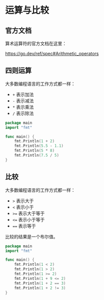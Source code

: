 # 运算与比较

## 官方文档

算术运算符的官方文档在这里：

<a href="https://go.dev/ref/spec#Arithmetic_operators" target="_blank">https://go.dev/ref/spec#Arithmetic_operators</a>

## 四则运算

大多数编程语言的工作方式都一样：

- `+` 表示加法
- `-` 表示减法
- `*` 表示乘法
- `/` 表示除法

<div class="run"></div>

```go
package main
import "fmt"

func main() {
    fmt.Println(1 + 2)
    fmt.Println(5.5 - 1.1)
    fmt.Println(5 * 8)
    fmt.Println(7.5 / 5)
}
```

## 比较

大多数编程语言的工作方式都一样：

- `>` 表示大于
- `<` 表示小于
- `>=` 表示大于等于
- `<=` 表示小于等于
- `==` 表示等于

比较的结果是一个布尔值。

<div class="run"></div>

```go
package main
import "fmt"

func main() {
    fmt.Println(1 < 2)
    fmt.Println(1 > 2)
    fmt.Println(1 >= 2)
    fmt.Println(1 + 9 <= 2)
    fmt.Println(1 + 2 == 3)
    fmt.Println(1 + 2 != 3)
}
```
